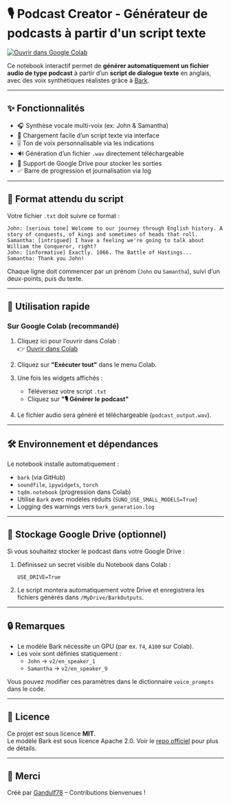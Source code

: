 # 🎙️ Podcast Creator - Générateur de podcasts à partir d'un script texte

[![Ouvrir dans Google Colab](https://colab.research.google.com/assets/colab-badge.svg)](https://colab.research.google.com/github/Gandulf78/generate_podcast/blob/main/podcast_creator.ipynb)

Ce notebook interactif permet de **générer automatiquement un fichier audio de type podcast** à partir d’un **script de dialogue texte** en anglais, avec des voix synthétiques réalistes grâce à [Bark](https://github.com/suno-ai/bark).

---

## ✨ Fonctionnalités

- 🎧 Synthèse vocale multi-voix (ex: John & Samantha)
- 📄 Chargement facile d’un script texte via interface
- 🎚️ Ton de voix personnalisable via les indications
- 🔊 Génération d’un fichier `.wav` directement téléchargeable
- 📁 Support de Google Drive pour stocker les sorties
- ✅ Barre de progression et journalisation via log

---

## 📜 Format attendu du script

Votre fichier `.txt` doit suivre ce format :

```text
John: [serious tone] Welcome to our journey through English history. A story of conquests, of kings and sometimes of heads that roll.
Samantha: [intrigued] I have a feeling we're going to talk about William the Conqueror, right?
John: [informative] Exactly. 1066. The Battle of Hastings...
Samantha: Thank you John!
```

Chaque ligne doit commencer par un prénom (`John` ou `Samantha`), suivi d’un deux-points, puis du texte.

---

## 🚀 Utilisation rapide

### Sur Google Colab (recommandé)

1. Cliquez ici pour l’ouvrir dans Colab :  
   👉 [Ouvrir dans Colab](https://colab.research.google.com/github/Gandulf78/generate_podcast/blob/main/podcast_creator.ipynb)

2. Cliquez sur **"Exécuter tout"** dans le menu Colab.

3. Une fois les widgets affichés :
   - Téléversez votre script `.txt`
   - Cliquez sur **"🎙️ Générer le podcast"**

4. Le fichier audio sera généré et téléchargeable (`podcast_output.wav`).

---

## 🛠️ Environnement et dépendances

Le notebook installe automatiquement :

- `bark` (via GitHub)
- `soundfile`, `ipywidgets`, `torch`
- `tqdm.notebook` (progression dans Colab)
- Utilise `Bark` avec modèles réduits (`SUNO_USE_SMALL_MODELS=True`)
- Logging des warnings vers `bark_generation.log`

---

## 📂 Stockage Google Drive (optionnel)

Si vous souhaitez stocker le podcast dans votre Google Drive :

1. Définissez un secret visible du Notebook dans Colab :
   ```
   USE_DRIVE=True
   ```
2. Le script montera automatiquement votre Drive et enregistrera les fichiers générés dans `/MyDrive/BarkOutputs`.

---

## 🔒 Remarques

- Le modèle Bark nécessite un GPU (par ex. `T4`, `A100` sur Colab).
- Les voix sont définies statiquement :
  - `John` → `v2/en_speaker_1`
  - `Samantha` → `v2/en_speaker_9`

Vous pouvez modifier ces paramètres dans le dictionnaire `voice_prompts` dans le code.

---

## 📃 Licence

Ce projet est sous licence **MIT**.  
Le modèle Bark est sous licence Apache 2.0. Voir le [repo officiel](https://github.com/suno-ai/bark) pour plus de détails.

---

## 🙌 Merci

Créé par [Gandulf78](https://github.com/Gandulf78) – Contributions bienvenues !
